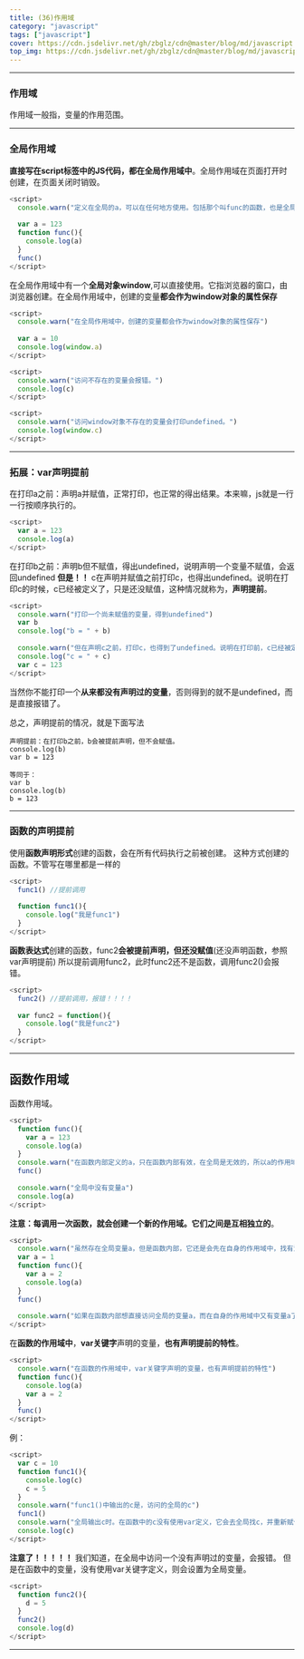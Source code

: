 ```yaml
---
title: (36)作用域
category: "javascript"
tags: ["javascript"]
cover: https://cdn.jsdelivr.net/gh/zbglz/cdn@master/blog/md/javascript.svg
top_img: https://cdn.jsdelivr.net/gh/zbglz/cdn@master/blog/md/javascript.svg
---
```


***

### 作用域

作用域一般指，变量的作用范围。

***

### 全局作用域

**直接写在script标签中的JS代码，都在全局作用域中**。全局作用域在页面打开时创建，在页面关闭时销毁。


```js js
<script>
  console.warn("定义在全局的a，可以在任何地方使用。包括那个叫func的函数，也是全局函数。")
  
  var a = 123
  function func(){
    console.log(a)
  }
  func()
</script>
```


在全局作用域中有一个**全局对象window**,可以直接使用。它指浏览器的窗口，由浏览器创建。在全局作用域中，创建的变量**都会作为window对象的属性保存**


```js js
<script>
  console.warn("在全局作用域中，创建的变量都会作为window对象的属性保存")
  
  var a = 10
  console.log(window.a)
</script>

<script>
  console.warn("访问不存在的变量会报错。")
  console.log(c)
</script>

<script>
  console.warn("访问window对象不存在的变量会打印undefined。")
  console.log(window.c)
</script>
```


***

### 拓展：var声明提前

在打印a之前：声明a并赋值，正常打印，也正常的得出结果。本来嘛，js就是一行一行按顺序执行的。

```js js
<script>
  var a = 123
  console.log(a)
</script>
```

在打印b之前：声明b但不赋值，得出undefined，说明声明一个变量不赋值，会返回undefined
**但是！！** c在声明并赋值之前打印c，也得出undefined。说明在打印c的时候，c已经被定义了，只是还没赋值，这种情况就称为，**声明提前**。

```js js
<script>
  console.warn("打印一个尚未赋值的变量，得到undefined")
  var b
  console.log("b = " + b)
  
  console.warn("但在声明c之前，打印c，也得到了undefined。说明在打印前，c已经被定义了，只是还没赋值，这种情况就称为，声明提前")
  console.log("c = " + c)
  var c = 123
</script>
```

当然你不能打印一个**从来都没有声明过的变量**，否则得到的就不是undefined，而是直接报错了。

总之，声明提前的情况，就是下面写法


    声明提前：在打印b之前，b会被提前声明，但不会赋值。
    console.log(b)
    var b = 123
    
    等同于：
    var b
    console.log(b)
    b = 123

***

### 函数的声明提前

使用**函数声明形式**创建的函数，会在所有代码执行之前被创建。
这种方式创建的函数。不管写在哪里都是一样的

```js js
<script>
  func1() //提前调用
          
  function func1(){
    console.log("我是func1")
  }
</script>
```

**函数表达式**创建的函数，func2**会被提前声明，但还没赋值**(还没声明函数，参照var声明提前)
所以提前调用func2，此时func2还不是函数，调用func2()会报错。

```js js
<script>
  func2() //提前调用，报错！！！！
          
  var func2 = function(){
    console.log("我是func2")
  }
</script>
```


***

## 函数作用域

函数作用域。

```js js
<script>
  function func(){
    var a = 123
    console.log(a) 
  }
  console.warn("在函数内部定义的a，只在函数内部有效，在全局是无效的，所以a的作用域，只在func函数的内部")
  func()
  
  console.warn("全局中没有变量a")
  console.log(a) 
</script>
```

**注意：每调用一次函数，就会创建一个新的作用域。它们之间是互相独立的**。

```js js
<script>
  console.warn("虽然存在全局变量a，但是函数内部，它还是会先在自身的作用域中，找有没有变量a，有就直接使用，没有才会去找全局。")
  var a = 1
  function func(){
    var a = 2
    console.log(a) 
  }
  func() 
  
  console.warn("如果在函数内部想直接访问全局的变量a，而在自身的作用域中又有变量a了，可以通过window对象访问，console.log(window.a)")
</script>
```

在**函数的作用域中**，**var关键字**声明的变量，**也有声明提前的特性**。


```js js
<script>
  console.warn("在函数的作用域中，var关键字声明的变量，也有声明提前的特性")
  function func(){
    console.log(a) 
    var a = 2
  }
  func()
</script>
```

例：

```js js
<script>
  var c = 10
  function func1(){
    console.log(c)
    c = 5
  }
  console.warn("func1()中输出的c是，访问的全局的c")
  func1()
  console.warn("全局输出c时。在函数中的c没有使用var定义，它会去全局找c，并重新赋值。")
  console.log(c)
</script>
```

**注意了！！！！！**
我们知道，在全局中访问一个没有声明过的变量，会报错。
但是在函数中的变量，没有使用var关键字定义，则会设置为全局变量。

```js js
<script>
  function func2(){
    d = 5
  }
  func2()
  console.log(d)
</script>
```

***

